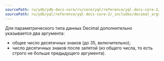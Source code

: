 ```yaml
---
sourcePath: ru/ydb/ydb-docs-core/ru/core/yql/reference/yql-docs-core-2/_includes/decimal_args.md
sourcePath: ru/ydb/yql/reference/yql-docs-core-2/_includes/decimal_args.md
---
```

Для параметрического типа данных Decimal дополнительно указывается два аргумента:

* общее число десятичных знаков (до 35, включительно);
* число десятичных знаков после запятой (из общего числа, то есть строго не больше предыдущего аргумента).
